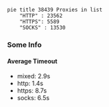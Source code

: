 
```mermaid
pie title 38439 Proxies in list
    "HTTP" : 23562
    "HTTPS": 5589
    "SOCKS" : 13530
```

### Some Info
#### Average Timeout

- mixed: 2.9s
- http: 1.4s
- https: 8.7s
- socks: 6.5s